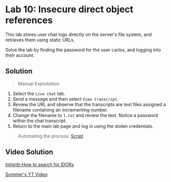 # Lab 10: Insecure direct object references
This lab stores user chat logs directly on the server's file system, and retrieves them using static URLs.

Solve the lab by finding the password for the user carlos, and logging into their account.

## Solution
> Manual Exploitation
1. Select the `Live chat` tab.
2. Send a message and then select `View transcript`.
3. Review the URL and observe that the transcripts are text files assigned a filename containing an incrementing number.
4. Change the filename to `1.txt` and review the text. Notice a password within the chat transcript.
5. Return to the main lab page and log in using the stolen credentials.

> Automating the process: [Script](https://github.com/darshannn10/PortSwiggers-Web-Sec-Academy/blob/main/Access%20Control/lab-09/lab-09-script.py)

## Video Solution
[Intigriti-How to search for IDORs](https://youtu.be/jgbHaALms_Q)

[Sommer's YT Video](https://youtu.be/Sd8jL96H0hc)
